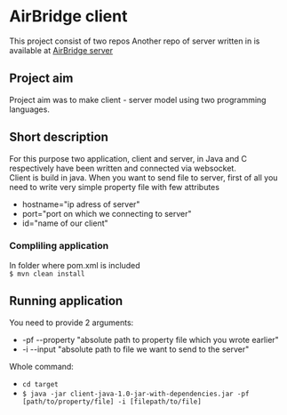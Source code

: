 # AirBridge client

This project consist of two repos
Another repo of server written in is available at
[AirBridge server](https://github.com/rozek1997/air-bridge-server)

## Project aim 

Project aim was to make client - server model using two programming languages. <br>

## Short description
For this purpose two application, client and server, in Java and C respectively have been written and connected via websocket. <br>
Client is build in java. When you want to send file to server, first of all you need to write very simple property file with few attributes

* hostname="ip adress of server"
* port="port on which we connecting to server"
* id="name of our client"


### Compliling application 
In folder where pom.xml is included <br>
`$ mvn clean install` <br>
## Running application

You need to provide 2 arguments: 
* -pf --property "absolute path to property file which you wrote earlier"
* -i --input "absolute path to file we want to send to the server"

Whole command:
* `cd target`
* `$ java -jar client-java-1.0-jar-with-dependencies.jar -pf [path/to/property/file] -i [filepath/to/file]`



